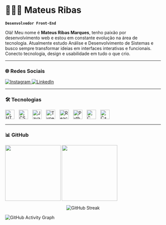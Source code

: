 # 👨🏻‍💻 Mateus Ribas

**`Desenvolvedor Front-End`**

Olá! Meu nome é **Mateus Ribas Marques**, tenho paixão por desenvolvimento web e estou em constante evolução na área de tecnologia. Atualmente estudo Análise e Desenvolvimento de Sistemas e busco sempre transformar ideias em interfaces interativas e funcionais. Conecto tecnologia, design e usabilidade em tudo o que crio.

---

### 🌐 Redes Sociais

<p align="left">
  <a href="https://www.instagram.com/seu_usuario_aqui" target="_blank">
    <img alt="Instagram" src="https://img.shields.io/badge/Instagram-E4405F?style=for-the-badge&logo=instagram&logoColor=white"/>
  </a>
  <a href="https://www.linkedin.com/in/seu_usuario_aqui" target="_blank">
    <img alt="LinkedIn" src="https://img.shields.io/badge/LinkedIn-0077B5?style=for-the-badge&logo=linkedin&logoColor=white"/>
  </a>
</p>

---

### 🛠️ Tecnologias

<p align="left">
  <img src="https://cdn.jsdelivr.net/gh/devicons/devicon/icons/html5/html5-original.svg" title="HTML5" alt="HTML" width="30" style="padding-right:10px;" />
  <img src="https://cdn.jsdelivr.net/gh/devicons/devicon/icons/css3/css3-original.svg" title="CSS3" alt="CSS" width="30" style="padding-right:10px;" />
  <img src="https://cdn.jsdelivr.net/gh/devicons/devicon/icons/javascript/javascript-original.svg" title="JavaScript" alt="JavaScript" width="30" style="padding-right:10px;" />
  <img src="https://cdn.jsdelivr.net/gh/devicons/devicon/icons/typescript/typescript-original.svg" title="TypeScript" alt="TypeScript" width="30" style="padding-right:10px;" />
  <img src="https://cdn.jsdelivr.net/gh/devicons/devicon/icons/react/react-original.svg" title="React" alt="React" width="30" style="padding-right:10px;" />
  <img src="https://cdn.jsdelivr.net/gh/devicons/devicon/icons/python/python-original.svg" title="Python" alt="Python" width="30" style="padding-right:10px;" />
  <img src="https://cdn.jsdelivr.net/gh/devicons/devicon/icons/c/c-original.svg" title="C" alt="C" width="30" style="padding-right:10px;" />
  <img src="https://cdn.jsdelivr.net/gh/devicons/devicon/icons/cplusplus/cplusplus-original.svg" title="C++" alt="C++" width="30" style="padding-right:10px;" />
</p>

---

### 📊  GitHub

<p>
  <img 
    align="left" 
    height="180em"
    src="https://github-readme-stats.vercel.app/api?username=MateusRibasMarques&show_icons=true&theme=dracula&include_all_commits=true&count_private=true&locale=pt-br" 
  />
  <img 
    align="left" 
    height="180em"
    src="https://github-readme-stats.vercel.app/api/top-langs/?username=MateusRibasMarques&layout=compact&langs_count=7&theme=dracula&custom_title=Linguagens"
  />
</p>

<br clear="both"/>

<p align="center">
  <img 
    src="https://github-readme-streak-stats.herokuapp.com/?user=MateusRibasMarques&theme=dracula"
    alt="GitHub Streak"
  />
</p>
<img 
  src="https://github-readme-activity-graph.vercel.app/graph?username=MateusRibasMarques&bg_color=0d1117&color=ffffff&line=5eead4&point=ffffff&area=true&hide_border=true" 
  alt="GitHub Activity Graph"
/>



